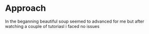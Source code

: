 # Approach
In the beganning beautiful soup seemed to advanced for me but after watching a couple of tutoriasl i faced no issues
